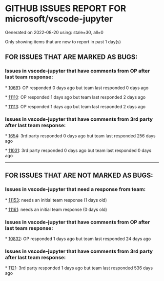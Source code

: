 
# GITHUB ISSUES REPORT FOR microsoft/vscode-jupyter


Generated on 2022-08-20 using: stale=30, all=0


Only showing items that are new to report in past 1 day(s)


## FOR ISSUES THAT ARE MARKED AS BUGS:


### Issues in vscode-jupyter that have comments from OP after last team response:


\* [10691](https://github.com/microsoft/vscode-jupyter/issues/10691 "matplotlib vmin/vmax and norm simultaneously passed"): OP responded 0 days ago but team last responded 0 days ago

\* [11110](https://github.com/microsoft/vscode-jupyter/issues/11110 "Fails to load html scripts "): OP responded 1 days ago but team last responded 2 days ago

\* [11113](https://github.com/microsoft/vscode-jupyter/issues/11113 "When there are a large number of figures, the step of hashing output can take a long time."): OP responded 1 days ago but team last responded 2 days ago

### Issues in vscode-jupyter that have comments from 3rd party after last team response:


\* [1654](https://github.com/microsoft/vscode-jupyter/issues/1654 "Remote jupyter doesn't reconnect after computer sleeps"): 3rd party responded 0 days ago but team last responded 256 days ago

\* [11031](https://github.com/microsoft/vscode-jupyter/issues/11031 "There is no output after the running model crashes. How can I get it"): 3rd party responded 0 days ago but team last responded 0 days ago

---

## FOR ISSUES THAT ARE NOT MARKED AS BUGS:


### Issues in vscode-jupyter that need a response from team:


\* [11153](https://github.com/microsoft/vscode-jupyter/issues/11153 "Kernel Finder workflow"): needs an initial team response (1 days old)

\* [11161](https://github.com/microsoft/vscode-jupyter/issues/11161 "Show in editor progress when connecting to a kernel"): needs an initial team response (0 days old)

### Issues in vscode-jupyter that have comments from OP after last team response:


\* [10832](https://github.com/microsoft/vscode-jupyter/issues/10832 "Kernel architecture review and polish"): OP responded 1 days ago but team last responded 24 days ago

### Issues in vscode-jupyter that have comments from 3rd party after last team response:


\* [1121](https://github.com/microsoft/vscode-jupyter/issues/1121 "Add support for parameters and/or tags assignment (papermill) (Add support for cell metadata)"): 3rd party responded 1 days ago but team last responded 536 days ago
